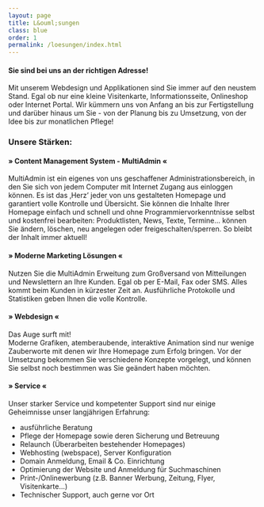 ```yaml
---
layout: page
title: L&ouml;sungen
class: blue
order: 1
permalink: /loesungen/index.html
---
```

#### Sie sind bei uns an der richtigen Adresse!
Mit unserem Webdesign und Applikationen sind Sie immer auf den neustem Stand. Egal ob nur eine kleine Visitenkarte, Informationsseite, Onlineshop oder Internet Portal. Wir k&uuml;mmern uns von Anfang an bis zur Fertigstellung und dar&uuml;ber hinaus um Sie - von der Planung bis zu Umsetzung, von der Idee bis zur monatlichen Pflege!</p>

### Unsere St&auml;rken:

#### &raquo; Content Management System - MultiAdmin &laquo;
MultiAdmin ist ein eigenes von uns geschaffener Administrationsbereich, in den Sie sich von jedem Computer mit Internet Zugang aus einloggen k&ouml;nnen. Es ist das &sbquo;Herz&rsquo; jeder von uns gestalteten Homepage und garantiert volle Kontrolle und &Uuml;bersicht. Sie k&ouml;nnen die Inhalte Ihrer Homepage einfach und schnell und ohne Programmiervorkenntnisse selbst und kostenfrei bearbeiten: Produktlisten, News, Texte, Termine... k&ouml;nnen Sie &auml;ndern, l&ouml;schen, neu angelegen oder freigeschalten/sperren. So bleibt der Inhalt immer aktuell!</p>

####  &raquo; Moderne Marketing L&ouml;sungen &laquo;
Nutzen Sie die MultiAdmin Erweitung zum Gro&szlig;versand von Mitteilungen und Newslettern an Ihre Kunden. Egal ob per E-Mail, Fax oder SMS. Alles kommt beim Kunden in k&uuml;rzester Zeit an. Ausf&uuml;hrliche Protokolle und Statistiken geben Ihnen die volle Kontrolle.</p>

#### &raquo; Webdesign &laquo;
Das Auge surft mit!<br />
Moderne Grafiken, atemberaubende, interaktive Animation sind nur wenige Zauberworte mit denen wir Ihre Homepage zum Erfolg bringen. Vor der Umsetzung bekommen Sie verschiedene Konzepte vorgelegt, und k&ouml;nnen Sie selbst noch bestimmen was Sie ge&auml;ndert haben m&ouml;chten.

#### &raquo; Service &laquo;
Unser starker Service und kompetenter Support sind nur einige Geheimnisse unser langj&auml;hrigen Erfahrung:<br />

  * ausf&uuml;hrliche Beratung
  * Pflege der Homepage sowie deren Sicherung und Betreuung
  * Relaunch (&Uuml;berarbeiten bestehender Homepages)
  * Webhosting (webspace), Server Konfiguration
  * Domain Anmeldung, Email &amp; Co. Einrichtung
  * Optimierung der Website und Anmeldung f&uuml;r Suchmaschinen
  * Print-/Onlinewerbung (z.B. Banner Werbung, Zeitung, Flyer, Visitenkarte...)
  * Technischer Support, auch gerne vor Ort

